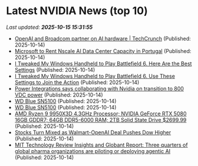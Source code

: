 # Latest NVIDIA News (top 10)
_Last updated: **2025-10-15 15:31:55**_

- [OpenAI and Broadcom partner on AI hardware | TechCrunch](https://techcrunch.com/2025/10/14/openai-and-broadcom-partner-on-ai-hardware/) (Published: 2025-10-14)
- [Microsoft to Rent Nscale AI Data Center Capacity in Portugal](https://financialpost.com/pmn/business-pmn/microsoft-to-rent-nscale-ai-data-center-capacity-in-portugal) (Published: 2025-10-14)
- [I Tweaked My Windows Handheld to Play Battlefield 6. Here Are the Best Settings](https://www.cnet.com/tech/computing/i-tweaked-my-windows-handheld-to-play-battlefield-6-here-are-the-best-settings/) (Published: 2025-10-14)
- [I Tweaked My Windows Handheld to Play Battlefield 6. Use These Settings to Join the Action](https://www.cnet.com/tech/computing/i-tweaked-my-windows-handheld-to-play-battlefield-6-use-these-settings-to-join-the-action/) (Published: 2025-10-14)
- [Power Integrations says collaborating with Nvidia on transition to 800 VDC power](https://finance.yahoo.com/news/power-integrations-says-collaborating-nvidia-152507007.html) (Published: 2025-10-14)
- [WD Blue SN5100](https://uk.pcmag.com/ssds/160715/wd-blue-sn5100) (Published: 2025-10-14)
- [WD Blue SN5100](https://me.pcmag.com/en/ssds/32878/wd-blue-sn5100) (Published: 2025-10-14)
- [AMD Ryzen 9 9950X3D 4.3GHz Processor; NVIDIA GeForce RTX 5080 16GB GDDR7; 64GB DDR5-6000 RAM; 2TB Solid State Drive $2699.99](https://slickdeals.net/f/18699622-amd-ryzen-9-9950x3d-4-3ghz-processor-nvidia-geforce-rtx-5080-16gb-gddr7-64gb-ddr5-6000-ram-2tb-solid-state-drive-2699-99) (Published: 2025-10-14)
- [Stocks Turn Mixed as Walmart-OpenAI Deal Pushes Dow Higher](https://www.barchart.com/story/news/35436979/stocks-pressured-from-us-china-trade-dispute) (Published: 2025-10-14)
- [MIT Technology Review Insights and Globant Report: Three quarters of global pharma organizations are piloting or deploying agentic AI](https://www.prnewswire.co.uk/news-releases/mit-technology-review-insights-and-globant-report-three-quarters-of-global-pharma-organizations-are-piloting-or-deploying-agentic-ai-302583640.html) (Published: 2025-10-14)
